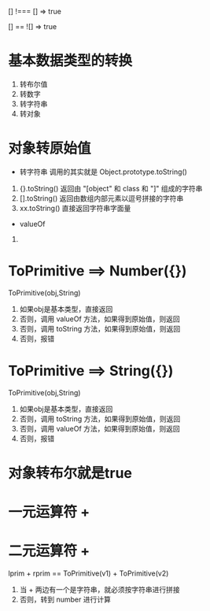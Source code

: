 [] !=== []   => true

[] == ![] => true

# 基本数据类型的转换
1. 转布尔值
2. 转数字
3. 转字符串
4. 转对象


# 对象转原始值
- 转字符串 调用的其实就是 Object.prototype.toString()
1. {}.toString() 返回由 "[object" 和 class 和 "]" 组成的字符串
2. [].toString() 返回由数组内部元素以逗号拼接的字符串
3. xx.toString() 直接返回字符串字面量

- valueOf
1. 


# ToPrimitive    ==> Number({})
ToPrimitive(obj,String)
1. 如果obj是基本类型，直接返回
2. 否则，调用 valueOf 方法，如果得到原始值，则返回
3. 否则，调用 toString 方法，如果得到原始值，则返回
4. 否则，报错

# ToPrimitive    ==> String({})
ToPrimitive(obj,String)
1. 如果obj是基本类型，直接返回
2. 否则，调用 toString 方法，如果得到原始值，则返回
3. 否则，调用 valueOf 方法，如果得到原始值，则返回
4. 否则，报错

# 对象转布尔就是true


# 一元运算符 +

# 二元运算符 +
lprim + rprim == ToPrimitive(v1) + ToPrimitive(v2)
1. 当 + 两边有一个是字符串，就必须按字符串进行拼接
2. 否则，转到 number 进行计算